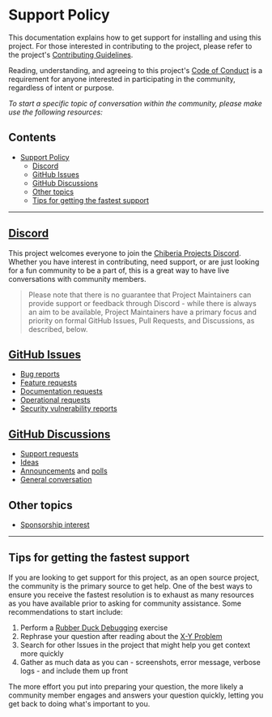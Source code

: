 # Support Policy

This documentation explains how to get support for installing and using this project. For those interested in
contributing to the project, please refer to the project's [Contributing Guidelines][contributing].

Reading, understanding, and agreeing to this project's [Code of Conduct][code-conduct] is a requirement for anyone
interested in participating in the community, regardless of intent or purpose.

_To start a specific topic of conversation within the community, please make use the following resources:_

<!-- prettier-ignore-start -->
<!-- omit from toc -->
## Contents

- [Support Policy](#support-policy)
  - [Discord](#discord)
  - [GitHub Issues](#github-issues)
  - [GitHub Discussions](#github-discussions)
  - [Other topics](#other-topics)
  - [Tips for getting the fastest support](#tips-for-getting-the-fastest-support)

---
<!-- prettier-ignore-end -->

## [Discord][discord]

This project welcomes everyone to join the [Chiberia Projects Discord][discord]. Whether you have interest in
contributing, need support, or are just looking for a fun community to be a part of, this is a great way to have live
conversations with community members.

> Please note that there is no guarantee that Project Maintainers can provide support or feedback through Discord -
> while there is always an aim to be available, Project Maintainers have a primary focus and priority on formal GitHub
> Issues, Pull Requests, and Discussions, as described, below.

## [GitHub Issues][gh-issues]

- [Bug reports][issue-bug]
- [Feature requests][issue-feature]
- [Documentation requests][issue-docs]
- [Operational requests][issue-ops]
- [Security vulnerability reports][issue-security]

## [GitHub Discussions][gh-discussions]

- [Support requests][disc-support]
- [Ideas][disc-ideas]
- [Announcements][disc-announce] and [polls][disc-polls]
- [General conversation][disc-general]

## Other topics

- [Sponsorship interest][sponsorship]

---

## Tips for getting the fastest support

If you are looking to get support for this project, as an open source project, the community is the primary source to
get help. One of the best ways to ensure you receive the fastest resolution is to exhaust as many resources as you have
available prior to asking for community assistance. Some recommendations to start include:

1. Perform a [Rubber Duck Debugging][rubber-duck] exercise
2. Rephrase your question after reading about the [X-Y Problem][xy]
3. Search for other Issues in the project that might help you get context more quickly
4. Gather as much data as you can - screenshots, error message, verbose logs - and include them up front

The more effort you put into preparing your question, the more likely a community member engages and answers your
question quickly, letting you get back to doing what's important to you.

<!-- Link repository -->

<!-- editorconfig-checker-disable -->

[code-conduct]: CODE_OF_CONDUCT.md
[contributing]: CONTRIBUTING.md
[disc-announce]: https://github.com/andrewvaughan/template-core/discussions/categories/announcements
[disc-general]: https://github.com/andrewvaughan/template-core/discussions/categories/general
[disc-ideas]: https://github.com/andrewvaughan/template-core/discussions/categories/ideas
[disc-polls]: https://github.com/andrewvaughan/template-core/discussions/categories/polls
[disc-support]: https://github.com/andrewvaughan/template-core/discussions/categories/q-a-support
[discord]: https://discord.gg/6x6T3yMtvB
[gh-issues]: https://github.com/andrewvaughan/template-core/issues
[gh-discussions]: https://github.com/andrewvaughan/template-core/discussions
[issue-bug]: https://github.com/andrewvaughan/template-core/issues/new?assignees=andrewvaughan&labels=Needs+Triage%2CRequest%3A+Bug+Fix&projects=&template=BUG_REPORT.yml
[issue-feature]: https://github.com/andrewvaughan/template-core/issues/new?assignees=andrewvaughan&labels=Needs+Triage%2CRequest%3A+Feature+Request&projects=&template=FEATURE_REQUEST.yml
[issue-docs]: https://github.com/andrewvaughan/template-core/issues/new?assignees=andrewvaughan&labels=Needs+Triage%2CRequest%3A+Documentation&projects=&template=DOCUMENTATION_REQUEST.yml
[issue-ops]: https://github.com/andrewvaughan/template-core/issues/new?assignees=andrewvaughan&labels=Needs+Triage%2CRequest%3A+Ops&projects=&template=OPERATIONAL_REQUEST.yml
[issue-security]: https://github.com/andrewvaughan/template-core/security/advisories/new
[rubber-duck]: https://rubberduckdebugging.com
[sponsorship]: https://andrewvaughan.github.io/sponsorships
[xy]: https://meta.stackexchange.com/questions/66377/what-is-the-xy-problem/66378#66378

<!-- editorconfig-checker-enable -->
